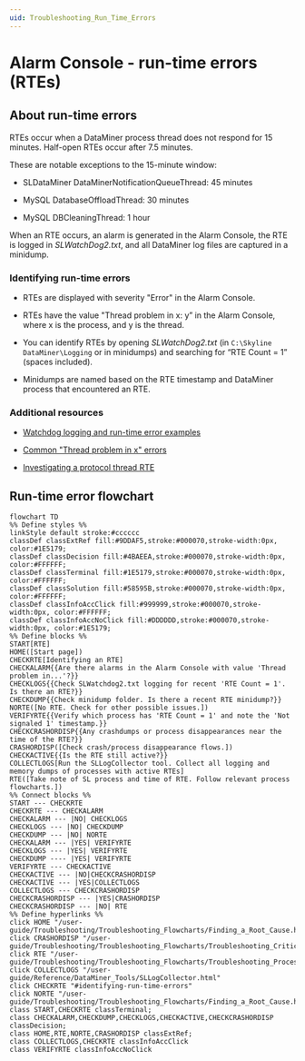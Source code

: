 ```yaml
---
uid: Troubleshooting_Run_Time_Errors
---
```


# Alarm Console - run-time errors (RTEs)

## About run-time errors

RTEs occur when a DataMiner process thread does not respond for 15 minutes. Half-open RTEs occur after 7.5 minutes.

These are notable exceptions to the 15-minute window:

- SLDataMiner DataMinerNotificationQueueThread: 45 minutes

- MySQL DatabaseOffloadThread: 30 minutes

- MySQL DBCleaningThread: 1 hour

When an RTE occurs, an alarm is generated in the Alarm Console, the RTE is logged in *SLWatchDog2.txt*, and all DataMiner log files are captured in a minidump.

### Identifying run-time errors

- RTEs are displayed with severity "Error" in the Alarm Console.

- RTEs have the value "Thread problem in x: y” in the Alarm Console, where x is the process, and y is the thread.

- You can identify RTEs by opening *SLWatchDog2.txt* (in `C:\Skyline DataMiner\Logging` or in minidumps) and searching for “RTE Count = 1” (spaces included).

- Minidumps are named based on the RTE timestamp and DataMiner process that encountered an RTE.

### Additional resources

- [Watchdog logging and run-time error examples](xref:Watchdog_logging)

- [Common "Thread problem in x" errors](xref:Thread_problem_in_x)

- [Investigating a protocol thread RTE](xref:Investigating_a_protocol_thread_RTE)

## Run-time error flowchart

```mermaid
flowchart TD
%% Define styles %%
linkStyle default stroke:#cccccc
classDef classExtRef fill:#9DDAF5,stroke:#000070,stroke-width:0px, color:#1E5179;
classDef classDecision fill:#4BAEEA,stroke:#000070,stroke-width:0px, color:#FFFFFF;
classDef classTerminal fill:#1E5179,stroke:#000070,stroke-width:0px, color:#FFFFFF;
classDef classSolution fill:#58595B,stroke:#000070,stroke-width:0px, color:#FFFFFF;
classDef classInfoAccClick fill:#999999,stroke:#000070,stroke-width:0px, color:#FFFFFF;
classDef classInfoAccNoClick fill:#DDDDDD,stroke:#000070,stroke-width:0px, color:#1E5179;
%% Define blocks %%
START[RTE]
HOME([Start page])
CHECKRTE[Identifying an RTE]
CHECKALARM{{Are there alarms in the Alarm Console with value 'Thread problem in...'?}}
CHECKLOGS{{Check SLWatchdog2.txt logging for recent 'RTE Count = 1'. Is there an RTE?}}
CHECKDUMP{{Check minidump folder. Is there a recent RTE minidump?}}
NORTE([No RTE. Check for other possible issues.])
VERIFYRTE{{Verify which process has 'RTE Count = 1' and note the 'Not signaled 1' timestamp.}}
CHECKCRASHORDISP{{Any crashdumps or process disappearances near the time of the RTE?}}
CRASHORDISP([Check crash/process disappearance flows.])
CHECKACTIVE{{Is the RTE still active?}}
COLLECTLOGS[Run the SLLogCollector tool. Collect all logging and memory dumps of processes with active RTEs]
RTE([Take note of SL process and time of RTE. Follow relevant process flowcharts.])
%% Connect blocks %%
START --- CHECKRTE
CHECKRTE --- CHECKALARM
CHECKALARM --- |NO| CHECKLOGS
CHECKLOGS --- |NO| CHECKDUMP
CHECKDUMP --- |NO| NORTE
CHECKALARM --- |YES| VERIFYRTE
CHECKLOGS --- |YES| VERIFYRTE
CHECKDUMP ---- |YES| VERIFYRTE
VERIFYRTE --- CHECKACTIVE
CHECKACTIVE --- |NO|CHECKCRASHORDISP
CHECKACTIVE --- |YES|COLLECTLOGS
COLLECTLOGS --- CHECKCRASHORDISP
CHECKCRASHORDISP --- |YES|CRASHORDISP
CHECKCRASHORDISP --- |NO| RTE
%% Define hyperlinks %%
click HOME "/user-guide/Troubleshooting/Troubleshooting_Flowcharts/Finding_a_Root_Cause.html"
click CRASHORDISP "/user-guide/Troubleshooting/Troubleshooting_Flowcharts/Troubleshooting_Critical_Issues/Troubleshooting_Critical_Issues_Alarm_Console.html"
click RTE "/user-guide/Troubleshooting/Troubleshooting_Flowcharts/Troubleshooting_Process_Identification/Troubleshooting_Process_Identification.html"
click COLLECTLOGS "/user-guide/Reference/DataMiner_Tools/SLLogCollector.html"
click CHECKRTE "#identifying-run-time-errors"
click NORTE "/user-guide/Troubleshooting/Troubleshooting_Flowcharts/Finding_a_Root_Cause.html"
class START,CHECKRTE classTerminal;
class CHECKALARM,CHECKDUMP,CHECKLOGS,CHECKACTIVE,CHECKCRASHORDISP classDecision;
class HOME,RTE,NORTE,CRASHORDISP classExtRef;
class COLLECTLOGS,CHECKRTE classInfoAccClick
class VERIFYRTE classInfoAccNoClick
```
